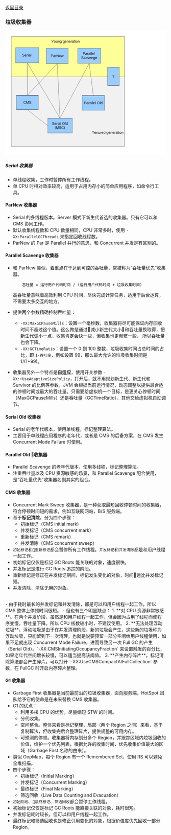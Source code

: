 [返回目录](../README.md)

### 垃圾收集器

![](./collectors.jpg)

##### Serial 收集器

- 单线程收集，工作时暂停所有工作线程。
- 单 CPU 时相对效率较高，适用于占用内存小的简单应用程序，如命令行工具。

#### ParNew 收集器

- Serial 的多线程版本。Server 模式下新生代首选的收集器。只有它可以和 CMS 协同工作。
- 默认收集线程数和 CPU 数量相同，CPU 非常多时，使用 `-XX:ParallelGCThreads` 来指定回收线程数。
- ParNew 的 Par 是 Parallel 并行的意思，和 Concurrent 并发是有区别的。

#### Parallel Scavenge 收集器

- 和 ParNew 类似，着重点在于达到可控的吞吐量，常被称为“吞吐量优先”收集器。
    ```
        吞吐量 = 运行用户代码时间 / (运行用户代码时间 + 垃圾收集时间)
    ```
    高吞吐量意味着高效利用 CPU 时间，尽快完成计算任务，适用于后台运算，不需要太多交互的地方。
- 提供两个参数精确控制吞吐量：
    - `-XX:MaxGCPauseMills`：设置一个毫秒数，收集器将尽可能保证内存回收时间不超过这个值。这么做是通过减小新生代大小和吞吐量换取得，把新生代调小一点，收集肯定会快一些，但收集也更频繁一些， 所以吞吐量也会下降。
    - `-XX:GCTimeRatio`：设置一个 0 到 100 整数，垃圾收集时间占总时间的占比，即 `1-吞吐率`，例如设置 99，那么最大允许的垃圾收集时间是 1/(1+99)。

- 收集器另外一个特点是**自适应**，使用开关参数 `-XX:+UseAdaptiveSizePolicy`，打开后，就不用规划新生代、新生代和 Survivor 的比例等参数，JVM 会根据当前运行情况，动态调整以提供最合适的停顿时间或最大的吞吐量。只需要给虚拟机一个目标，是更关心停顿时间（MaxGCPauseMills）还是吞吐量（GCTimeRatio），其他交给虚拟机自动调节。

#### Serial Old 收集器

- Serial 的老年代版本，使用单线程，标记整理算法。
- 主要用于单线程应用程序的老年代，或者是 CMS 的后备方案，在 CMS 发生 Concurrent Mode Failure 时使用。

#### Parallel Old 收集器

- Parallel Scavenge 的老年代版本，使用多线程，标记整理算法。
- 注重吞吐量以及 CPU 资源敏感的场景，和 Parallel Scavenge 配合使用，是“吞吐量优先”收集器名副其实的组合。

#### CMS 收集器

- Concurrent Mark Sweep 收集器，是一种获取最短回收停顿时间的收集器，符合停顿时间短的需求，例如互联网网站，B/S 服务端。
- 基于**标记清除**，分为四个步骤：
    - 初始标记（CMS initial mark)
    - 并发标记（CMS concurrent mark）
    - 重新标记（CMS remark）
    - 并发清除（CMS concurrent sweep）
- `初始标记`和`重新标记`都会暂停所有工作线程。`并发标记`和`并发清除`都是和用户线程一起工作。
- 初始标记仅仅是标记 GC Roots 能关联的对象，速度很快。
- 并发标记是进行 GC Roots 追踪的阶段。
- 重新标记是修正在并发标记期间，标记发生变化的对象，时间远比并发标记短。
- 并发清除，清除无用的对象。
<br>
- 由于耗时最长的并发标记和并发清除，都是可以和用户线程一起工作，所以 CMS 整体上停顿时间很短。
- 但也有三个明显缺点：
    1. **对 CPU 资源非常敏感**。在两个并发阶段，虽然是和用户线程一起工作，但会因为占用了线程而使程序变慢，吞吐量下降。所以 CPU 核数较小时，不建议使用。
    2. **无法处理浮动垃圾**。浮动垃圾是由于在并发清理阶段，新的垃圾会产生，这些新的垃圾称为浮动垃圾，只能留到下一次清理。也就是说要预留一部分空间给用户线程使用，如果不足就出现 Concurrent Mode Failure，进而导致另一次 Full GC 的产生（Serial Old）。`-XX:CMSInitiatingOccupancyFraction` 来设置触发的百分比，如果老年代空间增长较慢，可以适当提高该阈值。
    3. **产生内存碎片**。标记清除算法都会产生碎片。可以打开 `-XX:UseCMSCompactAtFullCollection` 参数，在 FullGC 时开启内存碎片整理。

#### G1 收集器

- Garbage First 收集器是当前最前沿的垃圾收集器，面向服务端，HotSpot 团队给予它的使命是在未来替换 CMS 收集器。
- G1 的优点：
    - 利用多核 CPU 的优势，尽量缩短 STW 的时间。
    - 分代收集。
    - 空间整合。整体来看是标记整理，局部（两个 Region 之间）来看，基于复制算法，但收集完后会整理碎片，提供规整的可用内存。
    - 可预测的停顿。收集器将内存划分多个 Region，并跟踪区域内垃圾回收的价值，维护一个优先列表，根据允许的收集时间，优先收集价值最大的区域（Garbage First 名称的由来）。
- 类似 OopMap，每个 Region 有一个 Remembered Set，使用 RS 可以避免全堆扫描。
- 四个步骤：
    - 初始标记（Initial Marking）
    - 并发标记（Concurrent Marking）
    - 最终标记（Final Marking）
    - 筛选回收（Live Data Counting and Evacuation）
- `初始阶段`、`最终标记`、`筛选回收`都会暂停工作线程。
- 初始标记仅仅是标记 GC Roots 能直接关联的对象，耗时很短。
- 并发标记耗时较长，但可以和用户线程一起工作。
- 最终标记和筛选回收也是修正引用变化的对象，根据价值度优先回收一部分 Region。